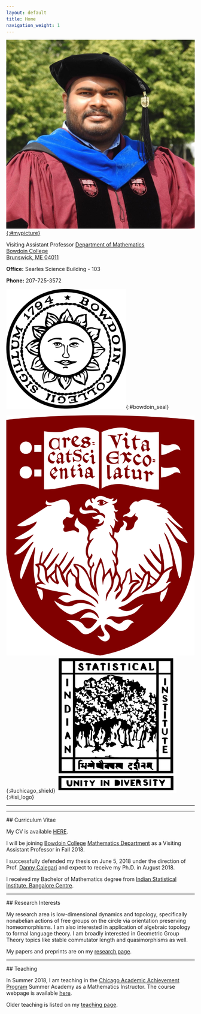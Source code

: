 ```yaml
---
layout: default
title: Home
navigation_weight: 1
---
```


<div class="about">
<div class="picture">

[![Subhadip Chowdhury](assets/me_small.jpg){:#mypicture}](assets/me_2018.jpg)
</div>

<div class="mail">

Visiting Assistant Professor
[Department of Mathematics](https://www.bowdoin.edu/math/)  
[Bowdoin College](http://www.bowdoin.edu/)  
[Brunswick, ME 04011](https://www.google.com/maps/place/Searles+Science+Building,+Brunswick,+ME+04011)

 **Office:** Searles Science Building - 103
 
 **Phone:** 207-725-3572
</div>
<div class="shield">
  <div class="current">
     
   ![Bowdoin College](assets/bowdoin_seal.png "Ut Aquila Versus Coelum"){:#bowdoin_seal}
  </div>
  <div class="old">
  
   ![The University of Chicago](assets/uchicago_shield.png){:#uchicago_shield}
   ![Indian Statistical Institute](assets/isi_logo.png){:#isi_logo}
  </div>
</div>

</div>

<hr><hr>
<div class='anchor'>
## Curriculum Vitae
</div>

My CV is available [HERE](assets/CV.pdf). 

I will be joining [Bowdoin College](https://www.bowdoin.edu/) [Mathematics Department](https://www.bowdoin.edu/math/) as a Visiting Assistant Professor in Fall 2018.

I successfully defended my thesis on June 5, 2018 under the direction of Prof. [Danny Calegari](http://math.uchicago.edu/~dannyc/) and expect to receive my Ph.D. in August 2018. 

I received my Bachelor of Mathematics degree from [Indian Statistical Institute, Bangalore Centre](http://www.isibang.ac.in/).

<hr>

<div class='anchor'>
## Research Interests
</div>

My research area is low-dimensional dynamics and topology, specifically nonabelian actions of free groups on the circle via orientation preserving homeomorphisms. I am also interested in application of algebraic topology to formal language theory. I am broadly interested in Geometric Group Theory topics like stable commutator length and quasimorphisms as well.

My papers and preprints are on my [research page](research).

<hr>

<div class='anchor'>
## Teaching
</div>

In Summer 2018, I am teaching in the [Chicago Academic Achievement Program](https://ccss.uchicago.edu/page/chicago-academic-achievement-program) Summer Academy as a Mathematics Instructor. The course webpage is available [here](teaching/courses/Summer2018.CAAP).
  
Older teaching is listed on my [teaching page](teaching).

